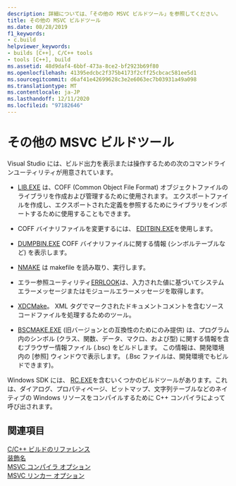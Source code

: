 ```yaml
---
description: 詳細については、「その他の MSVC ビルドツール」を参照してください。
title: その他の MSVC ビルドツール
ms.date: 08/28/2019
f1_keywords:
- c.build
helpviewer_keywords:
- builds [C++], C/C++ tools
- tools [C++], build
ms.assetid: 48d9daf4-6bbf-473a-8ce2-bf2923b69f80
ms.openlocfilehash: 41395edcbc2f375b4173f2cff25cbcac581ee5d1
ms.sourcegitcommit: d6af41e42699628c3e2e6063ec7b03931a49a098
ms.translationtype: MT
ms.contentlocale: ja-JP
ms.lasthandoff: 12/11/2020
ms.locfileid: "97182646"
---
```

# <a name="additional-msvc-build-tools"></a>その他の MSVC ビルドツール

Visual Studio には、ビルド出力を表示または操作するための次のコマンドラインユーティリティが用意されています。

- [LIB.EXE](lib-reference.md) は、COFF (Common Object File Format) オブジェクトファイルのライブラリを作成および管理するために使用されます。 エクスポートファイルを作成し、エクスポートされた定義を参照するためにライブラリをインポートするために使用することもできます。

- COFF バイナリファイルを変更するには、 [EDITBIN.EXE](editbin-reference.md)を使用します。

- [DUMPBIN.EXE](dumpbin-reference.md) COFF バイナリファイルに関する情報 (シンボルテーブルなど) を表示します。

- [NMAKE](nmake-reference.md) は makefile を読み取り、実行します。

- エラー参照ユーティリティ[ERRLOOK](value-edit-control.md)は、入力された値に基づいてシステムエラーメッセージまたはモジュールエラーメッセージを取得します。

- [XDCMake](xdcmake-reference.md)。 XML タグでマークされたドキュメントコメントを含むソースコードファイルを処理するためのツール。

- [BSCMAKE.EXE](bscmake-reference.md) (旧バージョンとの互換性のためにのみ提供) は、プログラム内のシンボル (クラス、関数、データ、マクロ、および型) に関する情報を含むブラウザー情報ファイル (.bsc) をビルドします。 この情報は、開発環境内の [参照] ウィンドウで表示します。 (.Bsc ファイルは、開発環境でもビルドできます)。

Windows SDK には、 [RC.EXE](/windows/win32/menurc/resource-compiler)を含むいくつかのビルドツールがあります。これは、ダイアログ、プロパティページ、ビットマップ、文字列テーブルなどのネイティブの Windows リソースをコンパイルするために C++ コンパイラによって呼び出されます。

## <a name="see-also"></a>関連項目

[C/C++ ビルドのリファレンス](c-cpp-building-reference.md)<br/>
[装飾名](decorated-names.md)<br/>
[MSVC コンパイラ オプション](compiler-options.md)<br/>
[MSVC リンカー オプション](linker-options.md)
